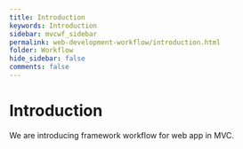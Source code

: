 ```yaml
---
title: Introduction
keywords: Introduction
sidebar: mvcwf_sidebar
permalink: web-development-workflow/introduction.html
folder: Workflow
hide_sidebar: false
comments: false
---
```




# Introduction

We are introducing framework workflow for web app in MVC. 

